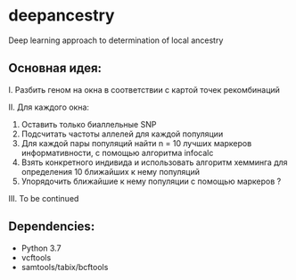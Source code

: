 # deepancestry
Deep learning approach to determination of local ancestry

## Основная идея:
I. Разбить геном на окна в соответствии с картой точек рекомбинаций

II. Для каждого окна: 

1. Оставить только биаллельные SNP
2. Подсчитать частоты аллелей для каждой популяции
3. Для каждой пары популяций найти n = 10 лучших маркеров информативности, с помощью алгоритма infocalc
4. Взять конкретного индивида и использовать алгоритм хемминга для определения 10 ближайших к нему популяций
5. Упорядочить ближайшие к нему популяции с помощью маркеров ?

III. To be continued

## Dependencies:
* Python 3.7
* vcftools
* samtools/tabix/bcftools